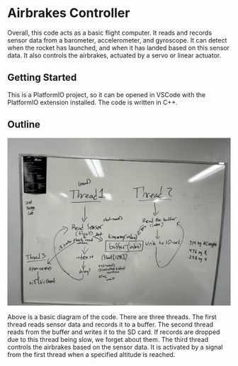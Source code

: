 # Airbrakes Controller

Overall, this code acts as a basic flight computer.
It reads and records sensor data from a barometer, accelerometer, and gyroscope.
It can detect when the rocket has launched, and when it has landed based on this sensor data.
It also controls the airbrakes, actuated by a servo or linear actuator.

## Getting Started

This is a PlatformIO project, so it can be opened in VSCode with the PlatformIO extension installed.
The code is written in C++.

## Outline

![Code_Diagram](./Code_Diagram.jpg)

Above is a basic diagram of the code.
There are three threads.
The first thread reads sensor data and records it to a buffer.
The second thread reads from the buffer and writes it to the SD card.
If records are dropped due to this thread being slow, we forget about them.
The third thread controls the airbrakes based on the sensor data.
It is activated by a signal from the first thread when a specified altitude is reached.
